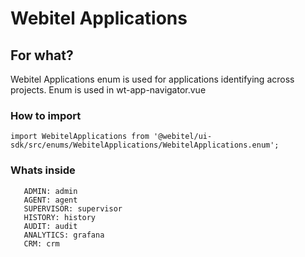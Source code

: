 # Webitel Applications

## For what?
Webitel Applications enum is used for applications identifying across projects. Enum is used in wt-app-navigator.vue

### How to import
```
import WebitelApplications from '@webitel/ui-sdk/src/enums/WebitelApplications/WebitelApplications.enum';
```
### Whats inside
```
   ADMIN: admin
   AGENT: agent
   SUPERVISOR: supervisor
   HISTORY: history
   AUDIT: audit
   ANALYTICS: grafana
   CRM: crm
```
